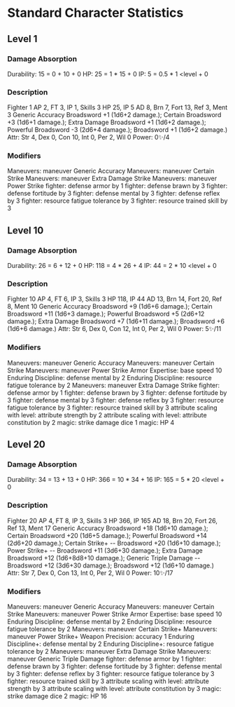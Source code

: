 # Standard Character Statistics

## Level 1

### Damage Absorption
Durability: 15 = 0 <level scaling> + 10 <Con> + 0 <modifier>
HP: 25 = 1 <rank mult> * 15 <durability> + 0 <modifier>
IP: 5 = 0.5 <rank mult> * 1 <level + 0 <modifier>

### Description
Fighter 1
AP 2, FT 3, IP 1, Skills 3
HP 25, IP 5
AD 8, Brn 7, Fort 13, Ref 3, Ment 3
Generic Accuracy Broadsword +1 (1d6+2 damage.); Certain Broadsword +3 (1d6+1 damage.); Extra Damage Broadsword +1 (1d6+2 damage.); Powerful Broadsword -3 (2d6+4 damage.); Broadsword +1 (1d6+2 damage.)
Attr: Str 4, Dex 0, Con 10, Int 0, Per 2, Wil 0
Power: 0✨/4

### Modifiers
Maneuvers: maneuver Generic Accuracy
Maneuvers: maneuver Certain Strike
Maneuvers: maneuver Extra Damage Strike
Maneuvers: maneuver Power Strike
fighter: defense armor by 1
fighter: defense brawn by 3
fighter: defense fortitude by 3
fighter: defense mental by 3
fighter: defense reflex by 3
fighter: resource fatigue tolerance by 3
fighter: resource trained skill by 3

## Level 10

### Damage Absorption
Durability: 26 = 6 <level scaling> + 12 <Con> + 0 <modifier>
HP: 118 = 4 <rank mult> * 26 <durability> + 4 <modifier>
IP: 44 = 2 <rank mult> * 10 <level + 0 <modifier>

### Description
Fighter 10
AP 4, FT 6, IP 3, Skills 3
HP 118, IP 44
AD 13, Brn 14, Fort 20, Ref 8, Ment 10
Generic Accuracy Broadsword +9 (1d6+6 damage.); Certain Broadsword +11 (1d6+3 damage.); Powerful Broadsword +5 (2d6+12 damage.); Extra Damage Broadsword +7 (1d6+11 damage.); Broadsword +6 (1d6+6 damage.)
Attr: Str 6, Dex 0, Con 12, Int 0, Per 2, Wil 0
Power: 5✨/11

### Modifiers
Maneuvers: maneuver Generic Accuracy
Maneuvers: maneuver Certain Strike
Maneuvers: maneuver Power Strike
Armor Expertise: base speed 10
Enduring Discipline: defense mental by 2
Enduring Discipline: resource fatigue tolerance by 2
Maneuvers: maneuver Extra Damage Strike
fighter: defense armor by 1
fighter: defense brawn by 3
fighter: defense fortitude by 3
fighter: defense mental by 3
fighter: defense reflex by 3
fighter: resource fatigue tolerance by 3
fighter: resource trained skill by 3
attribute scaling with level: attribute strength by 2
attribute scaling with level: attribute constitution by 2
magic: strike damage dice 1
magic: HP 4

## Level 20

### Damage Absorption
Durability: 34 = 13 <level scaling> + 13 <Con> + 0 <modifier>
HP: 366 = 10 <rank mult> * 34 <durability> + 16 <modifier>
IP: 165 = 5 <rank mult> * 20 <level + 0 <modifier>

### Description
Fighter 20
AP 4, FT 8, IP 3, Skills 3
HP 366, IP 165
AD 18, Brn 20, Fort 26, Ref 13, Ment 17
Generic Accuracy Broadsword +18 (1d6+10 damage.); Certain Broadsword +20 (1d6+5 damage.); Powerful Broadsword +14 (2d6+20 damage.); Certain Strike+ -- Broadsword +20 (1d6+10 damage.); Power Strike+ -- Broadsword +11 (3d6+30 damage.); Extra Damage Broadsword +12 (1d6+8d8+10 damage.); Generic Triple Damage -- Broadsword +12 (3d6+30 damage.); Broadsword +12 (1d6+10 damage.)
Attr: Str 7, Dex 0, Con 13, Int 0, Per 2, Wil 0
Power: 10✨/17

### Modifiers
Maneuvers: maneuver Generic Accuracy
Maneuvers: maneuver Certain Strike
Maneuvers: maneuver Power Strike
Armor Expertise: base speed 10
Enduring Discipline: defense mental by 2
Enduring Discipline: resource fatigue tolerance by 2
Maneuvers: maneuver Certain Strike+
Maneuvers: maneuver Power Strike+
Weapon Precision: accuracy 1
Enduring Discipline+: defense mental by 2
Enduring Discipline+: resource fatigue tolerance by 2
Maneuvers: maneuver Extra Damage Strike
Maneuvers: maneuver Generic Triple Damage
fighter: defense armor by 1
fighter: defense brawn by 3
fighter: defense fortitude by 3
fighter: defense mental by 3
fighter: defense reflex by 3
fighter: resource fatigue tolerance by 3
fighter: resource trained skill by 3
attribute scaling with level: attribute strength by 3
attribute scaling with level: attribute constitution by 3
magic: strike damage dice 2
magic: HP 16
